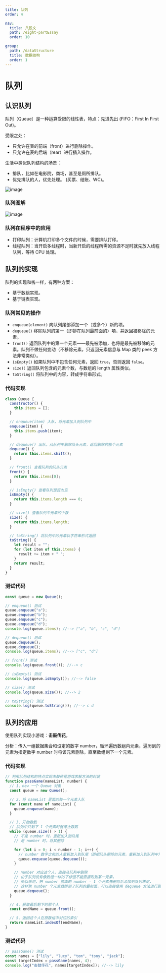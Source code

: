 ```yaml
---
title: 队列
order: 4

nav:
  title: 八股文
  path: /eight-partEssay
  order: 10

group:
  path: /dataStructure
  title: 数据结构
  order: 1
---
```


队列
===



## 认识队列

队列（Queue）是一种运算受限的线性表，特点：先进先出 (FIFO：First In First Out)。

受限之处：

- 只允许在表的前端（front）进行删除操作。
- 只允许在表的后端（rear）进行插入操作。

生活中类似队列结构的场景：

- 排队，比如在电影院，商场，甚至是厕所排队。
- 优先排队的人，优先处理。 (买票、结账、WC)。

![image](./assets/img-02.CQeg02Dl.png)

### 队列图解

![image](./assets/img-03.BcPfAKp2-20240915134039822.png)

### 队列在程序中的应用

- 打印队列：计算机打印多个文件的时候，需要排队打印。
- 线程队列：当开启多线程时，当新开启的线程所需的资源不足时就先放入线程队列，等待 CPU 处理。

## 队列的实现

队列的实现和栈一样，有两种方案：

- 基于数组实现。
- 基于链表实现。

### 队列常见的操作

- `enqueue(element)` 向队列尾部添加一个（或多个）新的项。
- `dequeue()` 移除队列的第一（即排在队列最前面的）项，并返回被移除的元素。
- `front()` 返回队列中的第一个元素——最先被添加，也将是最先被移除的元素。队列不做任何变动（不移除元素，只返回元素信息与 Map 类的 peek 方法非常类似）。
- `isEmpty()` 如果队列中不包含任何元素，返回 `true`，否则返回 `false`。
- `size()` 返回队列包含的元素个数，与数组的 length 属性类似。
- `toString()` 将队列中的内容，转成字符串形式。

### 代码实现

```js
class Queue {
  constructor() {
    this.items = [];
  }

  // enqueue(item) 入队，将元素加入到队列中
  enqueue(item) {
    this.items.push(item);
  }

  // dequeue() 出队，从队列中删除队头元素，返回删除的那个元素
  dequeue() {
    return this.items.shift();
  }

  // front() 查看队列的队头元素
  front() {
    return this.items[0];
  }

  // isEmpty() 查看队列是否为空
  isEmpty() {
    return this.items.length === 0;
  }

  // size() 查看队列中元素的个数
  size() {
    return this.items.length;
  }

  // toString() 将队列中的元素以字符串形式返回
  toString() {
    let result = "";
    for (let item of this.items) {
      result += item + " ";
    }
    return result;
  }
}
```

### 测试代码

```js
const queue = new Queue();

// enqueue() 测试
queue.enqueue("a");
queue.enqueue("b");
queue.enqueue("c");
queue.enqueue("d");
console.log(queue.items); //--> ["a", "b", "c", "d"]

// dequeue() 测试
queue.dequeue();
queue.dequeue();
console.log(queue.items); //--> ["c", "d"]

// front() 测试
console.log(queue.front()); //--> c

// isEmpty() 测试
console.log(queue.isEmpty()); //--> false

// size() 测试
console.log(queue.size()); //--> 2

// toString() 测试
console.log(queue.toString()); //--> c d
```

## 队列的应用

使用队列实现小游戏：**击鼓传花**。

分析：传入一组数据集合和设定的数字 number，循环遍历数组内元素，遍历到的元素为指定数字 number 时将该元素删除，直至数组剩下一个元素。

### 代码实现

```js
// 利用队列结构的特点实现击鼓传花游戏求解方法的封装
function passGame(nameList, number) {
  // 1、new 一个 Queue 对象
  const queue = new Queue();

  // 2、将 nameList 里面的每一个元素入队
  for (const name of nameList) {
    queue.enqueue(name);
  }

  // 3、开始数数
  // 队列中只剩下 1 个元素时就停止数数
  while (queue.size() > 1) {
    // 不是 number 时，重新加入到队尾
    // 是 number 时，将其删除

    for (let i = 0; i < number - 1; i++) {
      // number 数字之前的人重新放入到队尾（即把队头删除的元素，重新加入到队列中）
      queue.enqueue(queue.dequeue());
    }

    // number 对应这个人，直接从队列中删除
    // 由于队列没有像数组一样的下标值不能直接取到某一元素，
    // 所以采用，把 number 前面的 number - 1 个元素先删除后添加到队列末尾，
    // 这样第 number 个元素就排到了队列的最前面，可以直接使用 dequeue 方法进行删除
    queue.dequeue();
  }

  // 4、获取最后剩下的那个人
  const endName = queue.front();

  // 5、返回这个人在原数组中对应的索引
  return nameList.indexOf(endName);
}
```

### 测试代码

```js
// passGame() 测试
const names = ["lily", "lucy", "tom", "tony", "jack"];
const targetIndex = passGame(names, 4);
console.log("击鼓传花", names[targetIndex]); //--> lily
```
